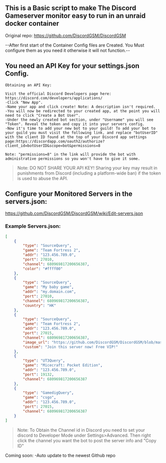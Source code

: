 ## This is a Basic script to make The Discord Gameserver monitor easy to run in an unraid docker container
Original repo: https://github.com/DiscordGSM/DiscordGSM


--After first start of the Container Config files are Created. You Must configure them as you need it otherwise it will not function.--


## You need an API Key for your settings.json Config.
```
Obtaining an API Key:

Visit the official Discord Developers page here: https://discord.com/developers/applications/
-Click "New App".
-Name your app and click create! Note: A description isn't required.
-You will now be redirected to your created app, at the point you will need to click "Create a Bot User".
-Under the newly created bot section, under "Username" you will see "Token". Reveal the token and copy it into your servers config.
-Now it's time to add your new bot to your guild! To add your bot to your guild you must visit the following link, and replace "botUserID" with the client ID found at the top of your Discord app settings page:https://discordapp.com/oauth2/authorize?client_id=botUserID&scope=bot&permissions=8

Note: "permissions=8" in the link will provide the bot with administrative permissions so you won't have to give it some.
```

>Note: DO NOT SHARE YOUR API KEY! Sharing your key may result in punishments from Discord (including a platform-wide ban) if the token is used to abuse the API.



## Configure your Monitored Servers in the servers.json:
https://github.com/DiscordGSM/DiscordGSM/wiki/Edit-servers.json


### Example Servers.json:
```json
[
    {
        "type": "SourceQuery",
        "game": "Team Fortress 2",
        "addr": "123.456.789.0",
        "port": 27010,
        "channel": 680969817200656387,
        "color": "#ffff00"
    },
    {
        "type": "SourceQuery",
        "game": "My baby game",
        "addr": "my.domain.com",
        "port": 27010,
        "channel": 680969817200656387,
        "country": "HK"
    },
    {
        "type": "SourceQuery",
        "game": "Team Fortress 2",
        "addr": "123.456.789.0",
        "port": 27015,
        "channel": 680969817200656387,
        "image_url": "https://github.com/DiscordGSM/DiscordGSM/blob/master/images/discordgsm.png?raw=true",
        "custom": "Join this server now! Free VIP!"
    },
    {
        "type": "UT3Query",
        "game": "Micecraft: Pocket Edition",
        "addr": "123.456.789.0",
        "port": 19132,
        "channel": 680969817200656387
    },
    {
        "type": "GamedigQuery",
        "game": "csgo",
        "addr": "123.456.789.0",
        "port": 27015,
        "channel": 680969817200656387
    }
]
```
>Note: To Obtain the Channel id in Discord you need to set your discord to Developer Mode under Settings>Advanced. Then right click the channel you want the bot to post the server info and "Copy ID"


Coming soon:
-Auto update to the newest Github repo
